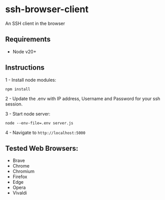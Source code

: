 # ssh-browser-client
An SSH client in the browser

## Requirements
- Node v20+

## Instructions
1 - Install node modules:
```
npm install
```

2 - Update the .env with IP address, Username and Password for your ssh session.

3 - Start node server:
```
node --env-file=.env server.js
```

4 - Navigate to `http://localhost:5000`

## Tested Web Browsers:
- Brave
- Chrome
- Chromium
- Firefox
- Edge
- Opera
- Vivaldi
